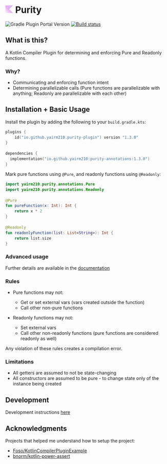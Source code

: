 #  <img src="docs/img/Purity.svg" width="24"> Purity

![Gradle Plugin Portal Version](https://img.shields.io/gradle-plugin-portal/v/io.github.yairm210.purity-plugin)
[![Build status](https://github.com/yairm210/Purity/actions/workflows/gradle.yml/badge.svg)](https://github.com/yairm210/Purity/actions/workflows/gradle.yml)

## What is this?

A Kotlin Compiler Plugin for determining and enforcing Pure and Readonly functions.

### Why?

- Communicating and enforcing function intent
- Determining parallelizable calls (Pure functions are parallelizable with anything; Readonly are parallelizable with each other)

## Installation + Basic Usage

Install the plugin by adding the following to your `build.gradle.kts`:

```kotlin
plugins {
    id("io.github.yairm210.purity-plugin") version "1.3.0"
}

dependencies {
  implementation("io.github.yairm210:purity-annotations:1.3.0")
}
```


Mark pure functions using `@Pure`, and readonly functions using `@Readonly`:

```kotlin
import yairm210.purity.annotations.Pure
import yairm210.purity.annotations.Readonly

@Pure
fun pureFunction(x: Int): Int {
    return x * 2
}

@Readonly
fun readonlyFunction(list: List<String>): Int {
    return list.size
}
```

### Advanced usage

Further details are available in the [documentation](https://yairm210.github.io/Purity/usage/advanced-usage/)

### Rules

- Pure functions may not:
  - Get or set external vars (vars created outside the function)
  - Call other non-pure functions

- Readonly functions may not:
  - Set external vars
  - Call other non-readonly functions (pure functions are considered readonly as well)

Any violation of these rules creates a compilation error.

### Limitations

- All getters are assumed to not be state-changing
- All constructors are assumed to be pure - to change state only of the instance being created

## Development

Development instructions [here](https://yairm210.github.io/Purity/development/development/)

## Acknowledgments

Projects that helped me understand how to setup the project:
* [Foso/KotlinCompilerPluginExample](https://github.com/Foso/KotlinCompilerPluginExample)
* [bnorm/kotlin-power-assert](https://github.com/bnorm/kotlin-power-assert)
